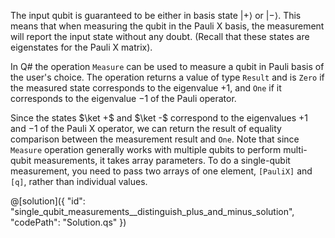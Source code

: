 The input qubit is guaranteed to be either in basis state $|+\rangle$ or $|-\rangle$. This means that when measuring the qubit in the Pauli X basis, the measurement will report the input state without any doubt. (Recall that these states are eigenstates for the Pauli X matrix).

In Q# the operation `Measure` can be used to measure a qubit in Pauli basis of the user's choice. The operation returns a value of type `Result` and is `Zero` if the measured state corresponds to the eigenvalue $+1$, and `One` if it corresponds to the eigenvalue $-1$ of the Pauli operator.

Since the states $\ket +$ and $\ket -$ correspond to the eigenvalues $+1$ and $-1$ of the Pauli X operator, we can return the result of equality comparison between the measurement result and `One`.
Note that since `Measure` operation generally works with multiple qubits to perform multi-qubit measurements, it takes array parameters. To do a single-qubit measurement, you need to pass two arrays of one element, `[PauliX]` and `[q]`, rather than individual values.

@[solution]({
    "id": "single_qubit_measurements__distinguish_plus_and_minus_solution",
    "codePath": "Solution.qs"
})
